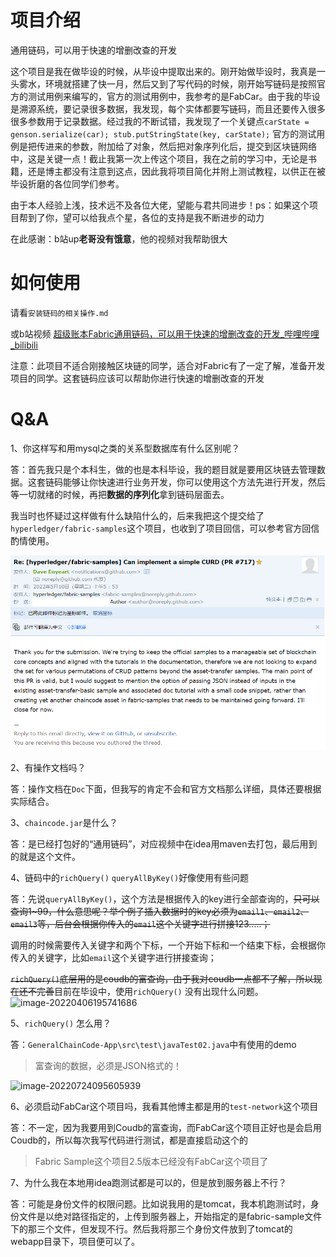 # 项目介绍

通用链码，可以用于快速的增删改查的开发

这个项目是我在做毕设的时候，从毕设中提取出来的。刚开始做毕设时，我真是一头雾水，环境就搭建了快一月，然后又到了写代码的时候，刚开始写链码是按照官方的测试用例来编写的，官方的测试用例中，我参考的是FabCar。由于我的毕设是溯源系统，要记录很多数据，我发现，每个实体都要写链码，而且还要传入很多很多参数用于记录数据。经过我的不断试错，我发现了一个关键点`carState = genson.serialize(car); stub.putStringState(key, carState);` 官方的测试用例是把传进来的参数，附加给了对象，然后把对象序列化后，提交到区块链网络中，这是关键一点！截止我第一次上传这个项目，我在之前的学习中，无论是书籍，还是博主都没有注意到这点，因此我将项目简化并附上测试教程，以供正在被毕设折磨的各位同学们参考。

由于本人经验上浅，技术远不及各位大佬，望能与君共同进步！ps：如果这个项目帮到了你，望可以给我点个星，各位的支持是我不断进步的动力

在此感谢：b站up**老哥没有饿意**，他的视频对我帮助很大



# 如何使用

请看`安装链码的相关操作.md`

或b站视频 [超级账本Fabric通用链码，可以用于快速的增删改查的开发_哔哩哔哩_bilibili](https://www.bilibili.com/video/BV1QS4y117dT/)

注意：此项目不适合刚接触区块链的同学，适合对Fabric有了一定了解，准备开发项目的同学。这套链码应该可以帮助你进行快速的增删改查的开发



# Q&A

1、你这样写和用mysql之类的关系型数据库有什么区别呢？

答：首先我只是个本科生，做的也是本科毕设，我的题目就是要用区块链去管理数据。这套链码能够让你快速进行业务开发，你可以使用这个方法先进行开发，然后等一切就绪的时候，再把**数据的序列化**拿到链码层面去。

我当时也怀疑过这样做有什么缺陷什么的，后来我把这个提交给了`hyperledger/fabric-samples`这个项目，也收到了项目回信，可以参考官方回信酌情使用。

![image-20230331161005565](images/image-20230331161005565.png)

2、有操作文档吗？

答：操作文档在`Doc`下面，但我写的肯定不会和官方文档那么详细，具体还要根据实际结合。

3、`chaincode.jar`是什么？

答：是已经打包好的“通用链码”，对应视频中在idea用maven去打包，最后用到的就是这个文件。

4、链码中的`richQuery()`  `queryAllByKey()`好像使用有些问题

答：先说`queryAllByKey()`，这个方法是根据传入的key进行全部查询的，~~只可以查询1~99，什么意思呢？举个例子插入数据时的key必须为`email1`、`email2`、`email3`等，后台会根据你传入的`email`这个关键字进行拼接123.....；~~

调用的时候需要传入关键字和两个下标，一个开始下标和一个结束下标，会根据你传入的关键字，比如`email`这个关键字进行拼接查询；

~~`richQuery()`底层用的是coudb的富查询，由于我对coudb一点都不了解，所以现在还不完善~~目前在毕设中，使用`richQuery()` 没有出现什么问题。![image-20220406195741686](images/image-20220406195741686.png)

5、`richQuery()`  怎么用？

答：`GeneralChainCode-App\src\test\javaTest02.java`中有使用的demo

> 富查询的数据，必须是JSON格式的！

![image-20220724095605939](images/image-20220724095605939.png)

6、必须启动FabCar这个项目吗，我看其他博主都是用的`test-network`这个项目

答：不一定，因为我要用到Coudb的富查询，而FabCar这个项目正好也是会启用Coudb的，所以每次我写代码进行测试，都是直接启动这个的

> Fabric Sample这个项目2.5版本已经没有FabCar这个项目了



7、为什么我在本地用idea跑测试都是可以的，但是放到服务器上不行？

答：可能是身份文件的权限问题。比如说我用的是tomcat，我本机跑测试时，身份文件是以绝对路径指定的，上传到服务器上，开始指定的是fabric-sample文件下的那三个文件，但发现不行。然后我将那三个身份文件放到了tomcat的webapp目录下，项目便可以了。

